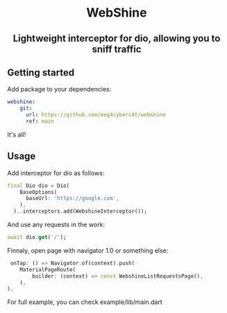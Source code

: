 <div align="center">
    <h1>WebShine</h1>
    <h2>Lightweight interceptor for dio, allowing you to sniff traffic</h2>
</div>


## Getting started

Add package to your dependencies:

```yaml
webshine:
    git:
      url: https://github.com/meg4cyberc4t/webshine
      ref: main
```

It's all!

## Usage

Add interceptor for dio as follows:

```dart
final Dio dio = Dio(
    BaseOptions(
      baseUrl: 'https://google.com',
    ),
  )..interceptors.add(WebshineInterceptor());
```

And use any requests in the work:

```dart
await dio.get('/');
```

Finnaly, open page with navigator 1.0 or something else:
```dart
 onTap: () => Navigator.of(context).push(
    MaterialPageRoute(
        builder: (context) => const WebshineListRequestsPage(),
    ),
),
```

For full example, you can check example/lib/main.dart

